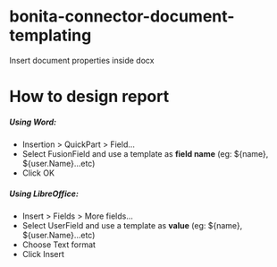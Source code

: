 bonita-connector-document-templating
=======================
Insert document properties inside docx

How to design report
====================
##### Using Word: 
* Insertion > QuickPart > Field...
* Select FusionField and use a template as **field name** (eg: ${name}, ${user.Name}...etc)
* Click OK

##### Using LibreOffice: 
* Insert > Fields > More fields...
* Select UserField and use a template as **value** (eg: ${name}, ${user.Name}...etc)
* Choose Text format
* Click Insert
